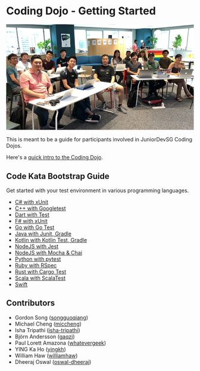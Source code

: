 # Coding Dojo - Getting Started

![First Developer's Gym](./images/first_dev_gym.jpg)

This is meant to be a guide for participants involved in JuniorDevSG Coding Dojos.

Here's a [quick intro to the Coding Dojo](https://docs.google.com/presentation/d/1c7jKltjGG8nK3r7iwODpC6qbZ4MxN1Iwd_e4zxgG1NY/edit?usp=sharing).

## Code Kata Bootstrap Guide

Get started with your test environment in various programming languages.

- [C# with xUnit](./csharp_xunit.md)
- [C++ with Googletest](./c++_gtest.md)
- [Dart with Test](./dart_test.md)
- [F# with xUnit](./fsharp_xunit.md)
- [Go with Go Test](./golang_gotest.md)
- [Java with Junit, Gradle](./java_junit.md)
- [Kotlin with Kotlin Test, Gradle](./kotlin_kotlintest.md)
- [NodeJS with Jest](./nodejs_jest.md)
- [NodeJS with Mocha & Chai](./nodejs_mocha.md)
- [Python with pytest](./python_pytest.md)
- [Ruby with RSpec](./ruby_rspec.md)
- [Rust with Cargo Test](./rust_cargotest.md)
- [Scala with ScalaTest](./scala_scalatest.md)
- [Swift](./swift.md)

## Contributors

- Gordon Song ([songguoqiang](https://github.com/songguoqiang))
- Michael Cheng ([miccheng](https://github.com/miccheng))
- Isha Tripathi ([isha-tripathi](https://github.com/isha-tripathi))
- Björn Andersson ([gaqzi](https://github.com/gaqzi))
- Paul Lorett Amazona ([whatevergeek](https://github.com/whatevergeek))
- YING Ka Ho ([yingkh](https://github.com/yingkh))
- William Haw ([williamhaw](https://github.com/williamhaw))
- Dheeraj Oswal ([oswal-dheeraj](https://github.com/oswal-dheeraj))
